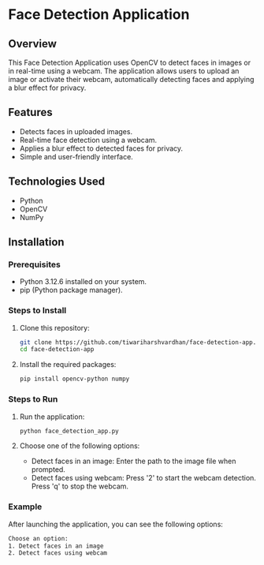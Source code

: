# Face Detection Application

## Overview

This Face Detection Application uses OpenCV to detect faces in images or in real-time using a webcam. The application allows users to upload an image or activate their webcam, automatically detecting faces and applying a blur effect for privacy.

## Features

- Detects faces in uploaded images.
- Real-time face detection using a webcam.
- Applies a blur effect to detected faces for privacy.
- Simple and user-friendly interface.

## Technologies Used

- Python
- OpenCV
- NumPy

## Installation

### Prerequisites

- Python 3.12.6 installed on your system.
- pip (Python package manager).

### Steps to Install

1. Clone this repository:

   ```bash
   git clone https://github.com/tiwariharshvardhan/face-detection-app.git
   cd face-detection-app

2. Install the required packages:

   ```bash
   pip install opencv-python numpy

### Steps to Run

1. Run the application:

   ```bash
   python face_detection_app.py

2. Choose one of the following options:

   - Detect faces in an image: Enter the path to the image file when prompted.
   - Detect faces using webcam: Press '2' to start the webcam detection. Press 'q' to stop the webcam.
  
### Example

After launching the application, you can see the following options:
```bash
Choose an option:
1. Detect faces in an image
2. Detect faces using webcam
